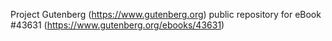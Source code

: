 Project Gutenberg (https://www.gutenberg.org) public repository for eBook #43631 (https://www.gutenberg.org/ebooks/43631)
